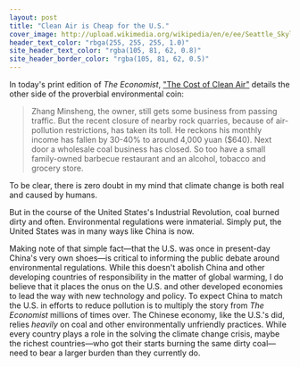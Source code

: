 ```yaml
---
layout: post
title: "Clean Air is Cheap for the U.S."
cover_image: http://upload.wikimedia.org/wikipedia/en/e/ee/Seattle_Skyline_from_Rizal_Park.jpg
header_text_color: "rbga(255, 255, 255, 1.0)"
site_header_text_color: "rgba(105, 81, 62, 0.8)"
site_header_border_color: "rgba(105, 81, 62, 0.5)"
---
```


In today's print edition of *The Economist*, ["The Cost of Clean Air"](http://www.economist.com/news/china/21642214-measures-combat-air-pollution-are-biting-hard-industrial-areas-already-hit-economic) details the other side of the proverbial environmental coin:

>Zhang Minsheng, the owner, still gets some business from passing traffic. But the recent closure of nearby rock quarries, because of air-pollution restrictions, has taken its toll. He reckons his monthly income has fallen by 30-40% to around 4,000 yuan ($640). Next door a wholesale coal business has closed. So too have a small family-owned barbecue restaurant and an alcohol, tobacco and grocery store.

To be clear, there is zero doubt in my mind that climate change is both real and caused by humans.

But in the course of the United States's Industrial Revolution, coal burned dirty and often. Environmental regulations were inmaterial. Simply put, the United States was in many ways like China is now.

Making note of that simple fact—that the U.S. was once in present-day China's very own shoes—is critical to informing the public debate around environmental regulations. While this doesn't abolish China and other developing countries of responsibility in the matter of global warming, I do believe that it places the onus on the U.S. and other developed economies to lead the way with new technology and policy. To expect China to match the U.S. in efforts to reduce pollution is to multiply the story from *The Economist* millions of times over. The Chinese economy, like the U.S.'s did, relies *heavily* on coal and other environmentally unfriendly practices. While every country plays a role in the solving the climate change crisis, maybe the richest countries—who got their starts burning the same dirty coal—need to bear a larger burden than they currently do.
